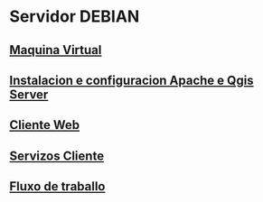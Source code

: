 # Servidor DEBIAN
## [Maquina Virtual](./01_CONFIG_MV)
## [Instalacion e configuracion Apache e Qgis Server](./02_APACHE.md)
## [Cliente Web](./03_CLIENTE.md)
## [Servizos Cliente](./04_SERVIZOS_CLIENTE.md)
## [Fluxo de traballo](./05_FLUXO_TRABALLO.md)

